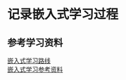 # 记录嵌入式学习过程
## 参考学习资料
[嵌入式学习路线](https://blog.csdn.net/wangshuaiwsws95/article/details/107830452)   
[嵌入式学习参考资料](https://github.com/hansonwang99/JavaCollection)
